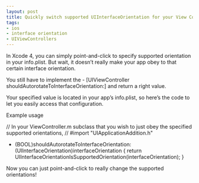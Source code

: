 ```yaml
---
layout: post
title: Quickly switch supported UIInterfaceOrientation for your View Controllers
tags:
- ios
- interface orientation
- UIViewControllers
---
```



In Xcode 4, you can simply point-and-click to specify supported orientation in your info.plist. But wait, it doesn’t really make your app obey to that certain interface orientation.

You still have to implement the - [UIViewController shouldAutorotateToInterfaceOrientation:] and return a right value.

Your specified value is located in your app’s info.plist, so here’s the code to let you easily access that configuration.

 Example usage

// In your ViewController.m subclass that you wish to just obey the specified supported orientations,
// #import "UIApplicationAddition.h"
- (BOOL)shouldAutorotateToInterfaceOrientation:(UIInterfaceOrientation)interfaceOrientation {
    return UIInterfaceOrientationIsSupportedOrientation(interfaceOrientation);
}


Now you can just point-and-click to really change the supported orientations!
